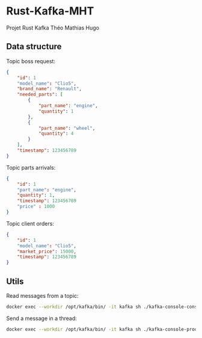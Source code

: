 # Rust-Kafka-MHT

Projet Rust Kafka Théo Mathias Hugo

## Data structure

Topic boss request:

```json
{
    "id": 1
    "model_name": "Clio5",
    "brand_name": "Renault",
    "needed_parts": [
        {
            "part_name": "engine",
            "quantity": 1
        },
        {
            "part_name": "wheel",
            "quantity": 4
        }
    ],
    "timestamp": 123456789
}
```

Topic parts arrivals:

```json
{
    "id": 1
    "part_name": "engine",
    "quantity": 1,
    "timestamp": 123456789
    "price" : 1000
}
```

Topic client orders:

```json
{
    "id": 1
    "model_name": "Clio5",
    "market_price": 15000,
    "timestamp": 123456789
}
```





## Utils

Read messages from a topic: 

```bash
docker exec --workdir /opt/kafka/bin/ -it kafka sh ./kafka-console-consumer.sh --bootstrap-server localhost:9092 --topic Order --from-beginning
```

Send a message in a thread:
```bash
docker exec --workdir /opt/kafka/bin/ -it kafka sh ./kafka-console-producer.sh --bootstrap-server localhost:9092 --topic Order
```